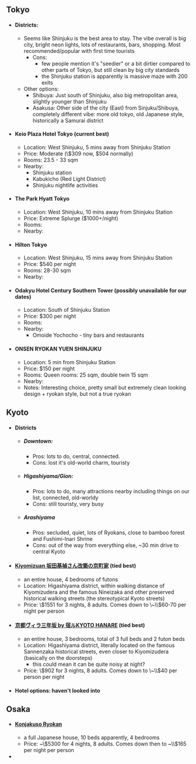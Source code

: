 ## Tokyo
- #### Districts:
	- Seems like Shinjuku is the best area to stay. The vibe overall is big city, bright neon lights, lots of restaurants, bars, shopping. Most recommended/popular with first time tourists
		- Cons:
			- few people mention it's "seedier" or a bit dirtier compared to other parts of Tokyo, but still clean by big city standards
			- the Shinjuku station is apparently is massive maze with 200 exits
	- Other options:
		- Shibuya: Just south of Shinjuku, also big metropolitan area, slightly younger than Shinjuku
		- Asakusa: Other side of the city (East) from Sinjuku/Shibuya, completely different vibe: more old tokyo, old Japanese style, historically a Samurai district
- #### Keio Plaza Hotel Tokyo (current best)
	- Location: West Shinjuku, 5 mins away from Shinjuku Station
	- Price: Moderate (\\$309 now, \$504 normally)
	- Rooms: 23.5 - 33 sqm
	- Nearby:
		- Shinjuku station
		- Kabukicho (Red Light District)
		- Shinjuku nightlife activities
- #### The Park Hyatt Tokyo
	- Location: West Shinjuku, 10 mins away from Shinjuku Station
	- Price: Extreme Splurge (\$1000+/night)
	- Rooms:
	- Nearby:
- #### Hilton Tokyo
	- Location: West Shinjuku, 15 mins away from Shinjuku Station
	- Price: \$540 per night
	- Rooms: 28-30 sqm
	- Nearby:
- #### Odakyu Hotel Century Southern Tower (possibly unavailable for our dates)
	- Location: South of Shinjuku Station
	- Price: \$300 per night
	- Rooms:
	- Nearby:
		- Omoide Yochocho - tiny bars and restaurants
- #### ONSEN RYOKAN YUEN SHINJUKU
	- Location: 5 min from Shinjuku Station
	- Price: \$150 per night
	- Rooms: Queen rooms: 25 sqm, double twin 15 sqm
	- Nearby:
	- Notes: Interesting choice, pretty small but extremely clean looking design + ryokan style, but not a true ryokan

## Kyoto
- #### Districts
	- ##### Downtown: 
		- Pros: lots to do, central, connected. 
		- Cons: lost it's old-world charm, touristy
	- ##### Higashiyama/Gion:
		- Pros: lots to do, many attractions nearby including things on our list, connected, old-worldy
		- Cons: still touristy, very busy
	- ##### Arashiyama
		- Pros: secluded, quiet, lots of Ryokans, close to bamboo forest and Fushimi-Inari Shrine
		- Cons: out of the way from everything else, ~30 min drive to central Kyoto
- #### [Kiyomizuan 坂田基禎さん改築の京町家](https://www.booking.com/hotel/jp/kiyomizuan.html) (tied best)
	- an entire house, 4 bedrooms of futons
	- Location: Higashiyama district, within walking distance of Kiyomizudera and the famous Nineizaka and other preserved historical walking streets (the stereotypical Kyoto streets)
	- Price: \\$1551 for 3 nights, 8 adults. Comes down to \~\\$60-70 per night per person
- #### [京都ヴィラ三年坂 by 宿ルKYOTO HANARE](https://www.booking.com/hotel/jp/hanare-kyoto-jing-du-vuirasan-nian-ban.html?lang=en-us&soz=1&lang_changed=1) (tied best)
	- an entire house, 3 bedrooms, total of 3 full beds and 2 futon beds
	- Location: Higashiyama district, literally located on the famous Sannenzaka historical streets, even closer to Kiyomizudera (basically on the doorsteps)
		- this could mean it can be quite noisy at night?
	- Price: \\$902 for 3 nights, 8 adults. Comes down to \~\\$40 per person per night
- #### Hotel options: haven't looked into

## Osaka
- #### [Konjakuso Ryokan](https://www.airbnb.ca/rooms/32854655?source_impression_id=p3_1677124617_CSTOdS3q9BRP%2Fb1A)
	- a full Japanese house, 10 beds apparently, 4 bedrooms
	- Price: ~\\$5300 for 4 nights, 8 adults. Comes down then to ~\\$165 per night per person
- 